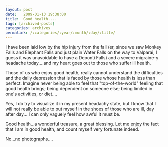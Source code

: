 ```yaml
---
layout: post
date:	2009-01-13 19:38:00
title:  Good health....
tags: [archived-posts]
categories: archives
permalink: /:categories/:year/:month/:day/:title/
---
```

I have been laid low by the hip injury from the fall (er, since we saw Monkey Falls and Elephant Falls and just plain Water Falls on the way to Valparai, I guess it was unavoidable to have a Deponti Falls) and a severe migraine-y headache today....and my heart goes out to those who suffer ill health.

Those of us who enjoy good health, really cannot understand the difficulties and the daily depression that is faced by those whose health is less than perfect. Imagine never being able to feel that "top-of-the-world" feeling that good health brings; being dependent on someone else; being limited in one's activities, or diet....

Yes, I do try to visualize it in my present headachy state, but I know that I will not really be able to put myself in the shoes of those who are ill, day after day....I can only vaguely feel how awful it must be.

Good health...a wonderful treasure, a great blessing. Let me enjoy the fact that I am in good health, and count myself very fortunate indeed.

No...no photographs....
